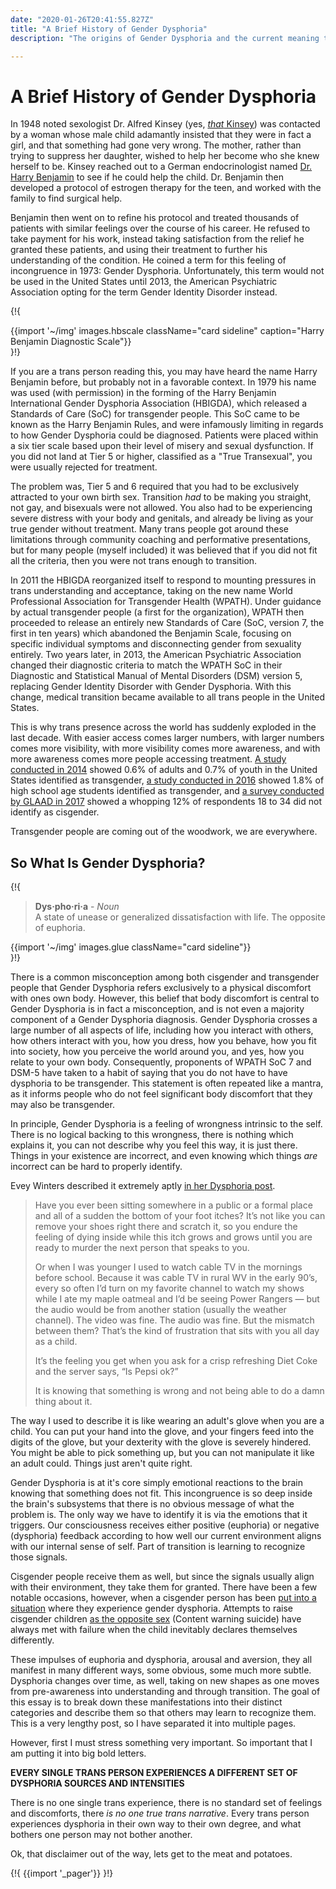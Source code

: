 ```yaml
---
date: "2020-01-26T20:41:55.827Z"
title: "A Brief History of Gender Dysphoria"
description: "The origins of Gender Dysphoria and the current meaning today."

---
```


# A Brief History of Gender Dysphoria

In 1948 noted sexologist Dr. Alfred Kinsey (yes, [*that* Kinsey](https://en.wikipedia.org/wiki/Alfred_Kinsey)) was contacted by a woman whose male child adamantly insisted that they were in fact a girl, and that something had gone very wrong. The mother, rather than trying to suppress her daughter, wished to help her become who she knew herself to be. Kinsey reached out to a German endocrinologist named [Dr. Harry Benjamin](https://en.wikipedia.org/wiki/Harry_Benjamin) to see if he could help the child. Dr. Benjamin then developed a protocol of estrogen therapy for the teen, and worked with the family to find surgical help.

Benjamin then went on to refine his protocol and treated thousands of patients with similar feelings over the course of his career. He refused to take payment for his work, instead taking satisfaction from the relief he granted these patients, and using their treatment to further his understanding of the condition. He coined a term for this feeling of incongruence in 1973: Gender Dysphoria. Unfortunately, this term would not be used in the United States until 2013, the American Psychiatric Association opting for the term Gender Identity Disorder instead.

{!{ <div class="gutter">{{import '~/img' images.hbscale className="card sideline" caption="Harry Benjamin Diagnostic Scale"}}</div> }!}

If you are a trans person reading this, you may have heard the name Harry Benjamin before, but probably not in a favorable context. In 1979 his name was used (with permission) in the forming of the Harry Benjamin International Gender Dysphoria Association (HBIGDA), which released a Standards of Care (SoC) for transgender people. This SoC came to be known as the Harry Benjamin Rules, and were infamously limiting in regards to how Gender Dysphoria could be diagnosed. Patients were placed within a six tier scale based upon their level of misery and sexual dysfunction. If you did not land at Tier 5 or higher, classified as a "True Transexual", you were usually rejected for treatment.

The problem was, Tier 5 and 6 required that you had to be exclusively attracted to your own birth sex. Transition *had* to be making you straight, not gay, and bisexuals were not allowed. You also had to be experiencing severe distress with your body and genitals, and already be living as your true gender without treatment. Many trans people got around these limitations through community coaching and performative presentations, but for many people (myself included) it was believed that if you did not fit all the criteria, then you were not trans enough to transition.

In 2011 the HBIGDA reorganized itself to respond to mounting pressures in trans understanding and acceptance, taking on the new name World Professional Association for Transgender Health (WPATH). Under guidance by actual transgender people (a first for the organization), WPATH then proceeded to release an entirely new Standards of Care (SoC, version 7, the first in ten years) which abandoned the Benjamin Scale, focusing on specific individual symptoms and disconnecting gender from sexuality entirely. Two years later, in 2013, the American Psychiatric Association changed their diagnostic criteria to match the WPATH SoC in their Diagnostic and Statistical Manual of Mental Disorders (DSM) version 5, replacing Gender Identity Disorder with Gender Dysphoria. With this change, medical transition became available to all trans people in the United States.

This is why trans presence across the world has suddenly exploded in the last decade. With easier access comes larger numbers, with larger numbers comes more visibility, with more visibility comes more awareness, and with more awareness comes more people accessing treatment. [A study conducted in 2014](https://williamsinstitute.law.ucla.edu/wp-content/uploads/TransAgeReport.pdf) showed 0.6% of adults and 0.7% of youth in the United States identified as transgender, [a study conducted in 2016](https://www.cdc.gov/mmwr/volumes/68/wr/mm6803a3.htm) showed 1.8% of high school age students identified as transgender, and [a survey conducted by GLAAD in 2017](https://www.glaad.org/files/aa/2017_GLAAD_Accelerating_Acceptance.pdf) showed a whopping 12% of respondents 18 to 34 did not identify as cisgender.

Transgender people are coming out of the woodwork, we are everywhere.

## So What Is Gender Dysphoria?

{!{
<div class="gutter">
  <blockquote>
    <strong>Dys·pho·ri·a</strong> - <em>Noun</em><br>
    A state of unease or generalized dissatisfaction with life. The opposite of euphoria.
  </blockquote>
  {{import '~/img' images.glue className="card sideline"}}
</div>
}!}

There is a common misconception among both cisgender and transgender people that Gender Dysphoria refers exclusively to a physical discomfort with ones own body. However, this belief that body discomfort is central to Gender Dysphoria is in fact a misconception, and is not even a majority component of a Gender Dysphoria diagnosis. Gender Dysphoria crosses a large number of all aspects of life, including how you interact with others, how others interact with you, how you dress, how you behave, how you fit into society, how you perceive the world around you, and yes, how you relate to your own body. Consequently, proponents of WPATH SoC 7 and DSM-5 have taken to a habit of saying that you do not have to have dysphoria to be transgender. This statement is often repeated like a mantra, as it informs people who do not feel significant body discomfort that they may also be transgender.

In principle, Gender Dysphoria is a feeling of wrongness intrinsic to the self. There is no logical backing to this wrongness, there is nothing which explains it, you can not describe why you feel this way, it is just there. Things in your existence are incorrect, and even knowing which things *are* incorrect can be hard to properly identify.

Evey Winters described it extremely aptly [in her Dysphoria post](https://eveywinters.com/2019/10/14/on-dysphoria-before-enduring-and-after/).

> Have you ever been sitting somewhere in a public or a formal place and all of a sudden the bottom of your foot itches? It’s not like you can remove your shoes right there and scratch it, so you endure the feeling of dying inside while this itch grows and grows until you are ready to murder the next person that speaks to you.
>
> Or when I was younger I used to watch cable TV in the mornings before school. Because it was cable TV in rural WV in the early 90’s, every so often I’d turn on my favorite channel to watch my shows while I ate my maple oatmeal and I’d be seeing Power Rangers — but the audio would be from another station (usually the weather channel). The video was fine. The audio was fine. But the mismatch between them? That’s the kind of frustration that sits with you all day as a child.
>
> It’s the feeling you get when you ask for a crisp refreshing Diet Coke and the server says, “Is Pepsi ok?”
>
> It is knowing that something is wrong and not being able to do a damn thing about it.

The way I used to describe it is like wearing an adult's glove when you are a child. You can put your hand into the glove, and your fingers feed into the digits of the glove, but your dexterity with the glove is severely hindered. You might be able to pick something up, but you can not manipulate it like an adult could. Things just aren't quite right.

Gender Dysphoria is at it's core simply emotional reactions to the brain knowing that something does not fit. This incongruence is so deep inside the brain's subsystems that there is no obvious message of what the problem is. The only way we have to identify it is via the emotions that it triggers. Our consciousness receives either positive (euphoria) or negative (dysphoria) feedback according to how well our current environment aligns with our internal sense of self. Part of transition is learning to recognize those signals.

Cisgender people receive them as well, but since the signals usually align with their environment, they take them for granted. There have been a few notable occasions, however, when a cisgender person has been [put into a situation](https://www.teenvogue.com/story/maisie-williams-arya-stark-game-of-thrones-affected-her-body-image) where they experience gender dysphoria. Attempts to raise cisgender children [as the opposite sex](https://www.nytimes.com/2004/05/12/us/david-reimer-38-subject-of-the-john-joan-case.html) (Content warning suicide) have always met with failure when the child inevitably declares themselves differently.

These impulses of euphoria and dysphoria, arousal and aversion, they all manifest in many different ways, some obvious, some much more subtle. Dysphoria changes over time, as well, taking on new shapes as one moves from pre-awareness into understanding and through transition. The goal of this essay is to break down these manifestations into their distinct categories and describe them so that others may learn to recognize them. This is a very lengthy post, so I have separated it into multiple pages.

However, first I must stress something very important. So important that I am putting it into big bold letters.

**EVERY SINGLE TRANS PERSON EXPERIENCES A DIFFERENT SET OF DYSPHORIA SOURCES AND INTENSITIES**

There is no one single trans experience, there is no standard set of feelings and discomforts, there *is no one true trans narrative*. Every trans person experiences dysphoria in their own way to their own degree, and what bothers one person may not bother another.

Ok, that disclaimer out of the way, lets get to the meat and potatoes.

{!{ {{import '_pager'}} }!}
